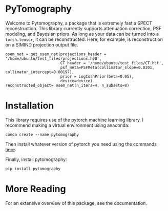 # PyTomography

Welcome to Pytomography, a package that is extremely fast a SPECT reconstruction. This library currently supports attenuation correction, PSF modeling, and Bayesian priors. As long as your data can be turned into a `torch.tensor`, it can be reconstructed. Here, for example, is reconstruction on a SIMIND projection output file.

```
osem_net = get_osem_net(projections_header = '/home/ubuntu/test_files/projections.h00',
                        CT_header = '/home/ubuntu/test_files/CT.hct',
                        psf_meta=PSFMeta(collimator_slope=0.0301, collimator_intercept=0.00197),
                        prior = LogCoshPrior(beta=0.05),
                        device=device) 
reconstructed_object= osem_net(n_iters=4, n_subsets=8)                 
```

# Installation

This library requires use of the pytorch machine learning library. I recommend making a virtual environment using anaconda:

```
conda create --name pytomography
```

Then install whatever version of pytorch you need using the commands [here](https://pytorch.org/get-started/locally/).

Finally, install pytomography:

```
pip install pytomography
```

# More Reading

For an extensive overview of this package, see the documentation.

